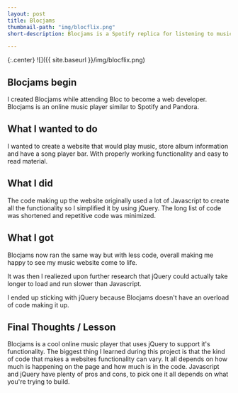```yaml
---
layout: post
title: Blocjams
thumbnail-path: "img/blocflix.png"
short-description: Blocjams is a Spotify replica for listening to music online.

---
```


{:.center}
![]({{ site.baseurl }}/img/blocflix.png)

## Blocjams begin

I created Blocjams while attending Bloc to become a web developer. Blocjams is an online music player similar to Spotify and Pandora. 

## What I wanted to do

I wanted to create a website that would play music, store album information and have a song player bar. With properly working functionality and easy to read material.

## What I did

The code making up the website originally used a lot of Javascript to create all the functionality so I simplified it by using jQuery. The long list of code was shortened and repetitive code was minimized.

## What I got

Blocjams now ran the same way but with less code, overall making me happy to see my music website come to life.

It was then I realiezed upon further research that jQuery could actually take longer to load and run slower than Javascript.

I ended up sticking with jQuery because Blocjams doesn't have an overload of code making it up.

## Final Thoughts / Lesson

Blocjams is a cool online music player that uses jQuery to support it's functionality. The biggest thing I learned during this project is that the kind of code that makes a websites functionality can vary. It all depends on how much is happening on the page and how much is in the code. Javascript and jQuery have plenty of pros and cons, to pick one it all depends on what you're trying to build.
